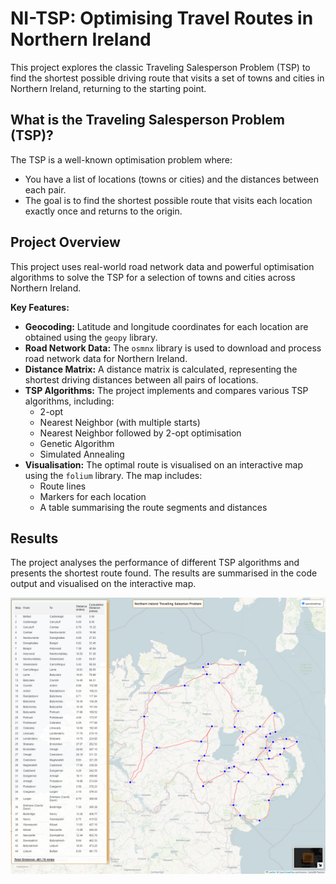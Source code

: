 # NI-TSP: Optimising Travel Routes in Northern Ireland

This project explores the classic Traveling Salesperson Problem (TSP) to find the shortest possible driving route that visits a set of towns and cities in Northern Ireland, returning to the starting point.

## What is the Traveling Salesperson Problem (TSP)?

The TSP is a well-known optimisation problem where:

- You have a list of locations (towns or cities) and the distances between each pair.
- The goal is to find the shortest possible route that visits each location exactly once and returns to the origin.

## Project Overview

This project uses real-world road network data and powerful optimisation algorithms to solve the TSP for a selection of towns and cities across Northern Ireland.

**Key Features:**

- **Geocoding:**  Latitude and longitude coordinates for each location are obtained using the `geopy` library.
- **Road Network Data:**  The `osmnx` library is used to download and process road network data for Northern Ireland.
- **Distance Matrix:**  A distance matrix is calculated, representing the shortest driving distances between all pairs of locations.
- **TSP Algorithms:**  The project implements and compares various TSP algorithms, including:
    - 2-opt
    - Nearest Neighbor (with multiple starts)
    - Nearest Neighbor followed by 2-opt optimisation
    - Genetic Algorithm
    - Simulated Annealing
- **Visualisation:**  The optimal route is visualised on an interactive map using the `folium` library. The map includes:
    - Route lines
    - Markers for each location
    - A table summarising the route segments and distances

## Results

The project analyses the performance of different TSP algorithms and presents the shortest route found. The results are summarised in the code output and visualised on the interactive map.

![Solution](solution_map.png)
